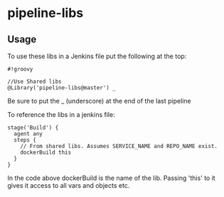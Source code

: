 # pipeline-libs
## Usage
To use these libs in a Jenkins file put the following at the top:
```
#!groovy

//Use Shared libs
@Library('pipeline-libs@master') _
```
Be sure to put the _ (underscore) at the end of the last pipeline

To reference the libs in a jenkins file:
```
stage('Build') {
  agent any
  steps {
    // From shared libs. Assumes SERVICE_NAME and REPO_NAME exist.
    dockerBuild this
  }
}
```
In the code above dockerBuild is the name of the lib. Passing 'this' to it gives it access to all vars and objects etc. 
